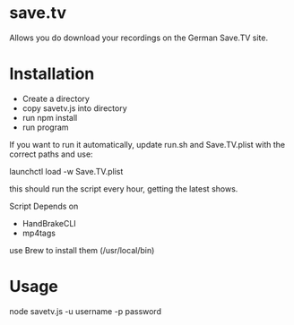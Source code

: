 save.tv
=======

Allows you do download your recordings on the German Save.TV site.

Installation
============

- Create a directory
- copy savetv.js into directory
- run npm install
- run program

If you want to run it automatically, update run.sh and Save.TV.plist with the correct paths and use: 

launchctl load -w Save.TV.plist

this should run the script every hour, getting the latest shows.

Script Depends on 
- HandBrakeCLI
- mp4tags

use Brew to install them (/usr/local/bin)

Usage
=====

node savetv.js -u username -p password

